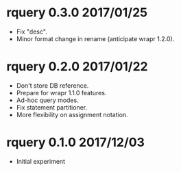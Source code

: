 
# rquery 0.3.0 2017/01/25
 
 * Fix "desc".
 * Minor format change in rename (anticipate wrapr 1.2.0).

# rquery 0.2.0 2017/01/22

 * Don't store DB reference.
 * Prepare for wrapr 1.1.0 features.
 * Ad-hoc query modes.
 * Fix statement partitioner.
 * More flexibility on assignment notation.
  
# rquery 0.1.0 2017/12/03

 * Initial experiment

